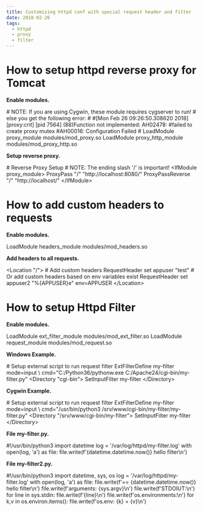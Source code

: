 ```yaml
---
title: Customizing httpd conf with special request header and filter
date: 2018-02-26
tags:
  - httpd
  - proxy
  - filter
---
```


How to setup httpd reverse proxy for Tomcat
===========================================

**Enable modules.**

\# NOTE: If you are using Cygwin, these module requires cygserver to
run! \# else you get the following error: \# \#\[Mon Feb 26
09:26:50.308620 2018\] \[proxy:crit\] \[pid 7564\] (88)Function not
implemented: AH02478: \#failed to create proxy mutex \#AH00016:
Configuration Failed \# LoadModule proxy\_module modules/mod\_proxy.so
LoadModule proxy\_http\_module modules/mod\_proxy\_http.so

**Setup reverse proxy.**

\# Reverse Proxy Setup \# NOTE: The ending slash '/' is important!
&lt;IfModule proxy\_module&gt; ProxyPass "/" "http://localhost:8080/"
ProxyPassReverse "/" "http://localhost/" &lt;/IfModule&gt;

How to add custom headers to requests
=====================================

**Enable modules.**

LoadModule headers\_module modules/mod\_headers.so

**Add headers to all requests.**

&lt;Location "/"&gt; \# Add custom headers RequestHeader set appuser
"test" \# Or add custom headers based on env variables exist
RequestHeader set appuser2 "%{APPUSER}e" env=APPUSER &lt;/Location&gt;

How to setup Httpd Filter
=========================

**Enable modules.**

LoadModule ext\_filter\_module modules/mod\_ext\_filter.so LoadModule
request\_module modules/mod\_request.so

**Windows Example.**

\# Setup external script to run request filter ExtFilterDefine my-filter
mode=input \\ cmd="C:/Python36/pythonw.exe
C:/Apache24/cgi-bin/my-filter.py" &lt;Directory "cgi-bin"&gt;
SetInputFilter my-filter &lt;/Directory&gt;

**Cygwin Example.**

\# Setup external script to run request filter ExtFilterDefine my-filter
mode=input \\ cmd="/usr/bin/python3
/srv/www/cgi-bin/my-filter/my-filter.py" &lt;Directory
"/srv/www/cgi-bin/my-filter"&gt; SetInputFilter my-filter
&lt;/Directory&gt;

**File my-filter.py.**

\#!/usr/bin/python3 import datetime log = '/var/log/httpd/my-filter.log'
with open(log, 'a') as file: file.write(f'{datetime.datetime.now()}
hello filter\\n')

**File my-filter2.py.**

\#!/usr/bin/python3 import datetime, sys, os log =
'/var/log/httpd/my-filter.log' with open(log, 'a') as file:
file.write(f'== {datetime.datetime.now()} hello filter\\n')
file.write(f'arguments: {sys.argv}\\n') file.write(f'STDOIUT:\\n') for
line in sys.stdin: file.write(f'{line}\\n')
file.write(f'os.environments:\\n') for k,v in os.environ.items():
file.write(f'os.env: {k} = {v}\\n')
